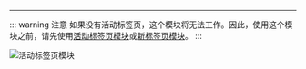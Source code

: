 ***

::: warning 注意
如果没有活动标签页，这个模块将无法工作。因此，使用这个模块之前，请先使用[活动标签页模块](../blocks/active-tab.md)或[新标签页模块](../blocks/new-tab.md)。
:::

![活动标签页模块](https://res.cloudinary.com/chat-story/image/upload/v1666251534/automa/chrome_WVkHHFa8UF_toqssq.png)